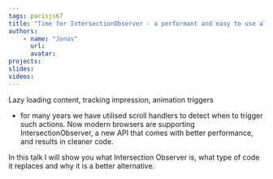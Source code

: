 ```yaml
---
tags: parisjs67
title: "Time for IntersectionObserver - a performant and easy to use alternative to scroll handlers for in view detection"
authors:
    - name: "Jonas"
      url: 
      avatar: 
projects: 
slides: 
videos:
---
```

Lazy loading content, tracking impression, animation triggers
- for many years we have utilised scroll handlers to detect when
to trigger such actions. Now modern browsers are supporting
IntersectionObserver, a new API that comes with better performance, and results in cleaner code.

In this talk I will show you what Intersection Observer is,
what type of code it replaces and why it is a better alternative.